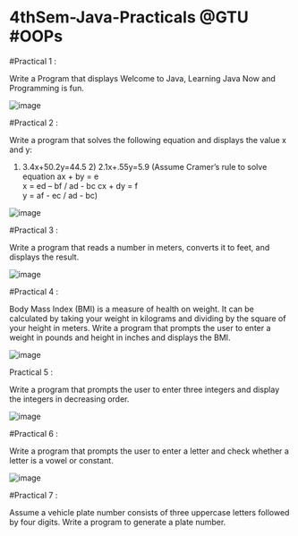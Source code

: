 # 4thSem-Java-Practicals @GTU #OOPs

#Practical 1 : 

Write a Program that displays Welcome to Java, Learning Java Now and Programming is fun.

![image](https://user-images.githubusercontent.com/81670997/168249847-c7329da6-65a8-4659-94c3-e643257c885e.png)

#Practical 2 : 

Write a program that solves the following equation and displays the value x and y: 
1) 3.4x+50.2y=44.5 2) 2.1x+.55y=5.9 (Assume Cramer’s rule to solve equation 
ax + by = e                                      
x = ed – bf / ad - bc 
cx + dy = f                                      
y = af - ec / ad - bc)

![image](https://user-images.githubusercontent.com/81670997/168250309-6fc8405b-8fd0-4988-87b7-1e672a7580ab.png)


#Practical 3 :

Write a program that reads a number in meters, converts it to feet, and displays the result.

![image](https://user-images.githubusercontent.com/81670997/168250733-a8430178-d2b8-443e-a7ad-916c721631e5.png)

#Practical 4 : 

Body Mass Index (BMI) is a measure of health on weight. It can be calculated by taking your weight in kilograms and dividing by the square of your height in meters. Write a program that prompts the user to enter a weight in pounds and height in inches and displays the BMI.

![image](https://user-images.githubusercontent.com/81670997/168461038-4523d85c-9f09-40ca-b18b-e7fcf7d634bc.png)

Practical 5 : 

Write a program that prompts the user to enter three integers and display the integers in decreasing order.

![image](https://user-images.githubusercontent.com/81670997/168461129-e6437a70-8587-4be5-b4be-cf92d14bb6b9.png)

#Practical 6 : 

Write a program that prompts the user to enter a letter and check whether a letter is a vowel or constant.

![image](https://user-images.githubusercontent.com/81670997/168738028-ce0a982e-fda0-4d89-bea9-3b21bcb7320f.png)

#Practical 7 : 

Assume a vehicle plate number consists of three uppercase letters followed by four digits. Write a program to generate a plate number.










